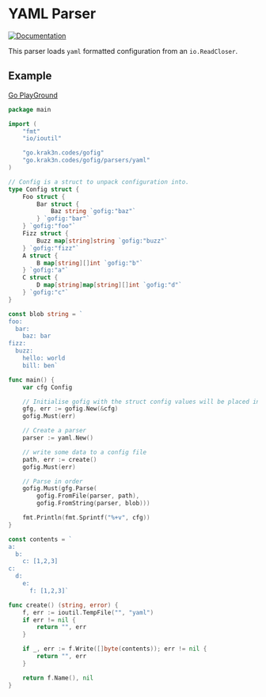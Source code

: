 # YAML Parser

[![Documentation][doc-image]][doc-url]

This parser loads `yaml` formatted configuration from an `io.ReadCloser`.

## Example

[Go PlayGround](https://play.golang.org/p/hJLRH9pdhON)

``` go
package main

import (
	"fmt"
	"io/ioutil"

	"go.krak3n.codes/gofig"
	"go.krak3n.codes/gofig/parsers/yaml"
)

// Config is a struct to unpack configuration into.
type Config struct {
	Foo struct {
		Bar struct {
			Baz string `gofig:"baz"`
		} `gofig:"bar"`
	} `gofig:"foo"`
	Fizz struct {
		Buzz map[string]string `gofig:"buzz"`
	} `gofig:"fizz"`
	A struct {
		B map[string][]int `gofig:"b"`
	} `gofig:"a"`
	C struct {
		D map[string]map[string][]int `gofig:"d"`
	} `gofig:"c"`
}

const blob string = `
foo:
  bar:
    baz: bar
fizz:
  buzz:
    hello: world
    bill: ben`

func main() {
	var cfg Config

	// Initialise gofig with the struct config values will be placed into
	gfg, err := gofig.New(&cfg)
	gofig.Must(err)

	// Create a parser
	parser := yaml.New()

	// write some data to a config file
	path, err := create()
	gofig.Must(err)

	// Parse in order
	gofig.Must(gfg.Parse(
		gofig.FromFile(parser, path),
		gofig.FromString(parser, blob)))

	fmt.Println(fmt.Sprintf("%+v", cfg))
}

const contents = `
a:
  b:
    c: [1,2,3]
c:
  d:
    e:
      f: [1,2,3]`

func create() (string, error) {
	f, err := ioutil.TempFile("", "yaml")
	if err != nil {
		return "", err
	}

	if _, err := f.Write([]byte(contents)); err != nil {
		return "", err
	}

	return f.Name(), nil
}
```

[doc-image]: https://img.shields.io/badge/Documentation-pkg.go.dev-00ADD8.svg
[doc-url]: https://pkg.go.dev/go.krak3n.codes/gofig/parsers/yaml
